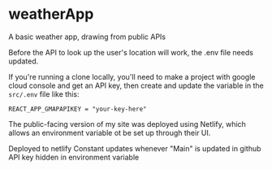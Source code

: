 # weatherApp
A basic weather app, drawing from public APIs

Before the API to look up the user's location will work, the .env file needs updated.

If you're running a clone locally, you'll need to make a project with google cloud console and get an API key, then create and update the variable in the `src/.env` file like this:

`REACT_APP_GMAPAPIKEY = "your-key-here"`

The public-facing version of my site was deployed using Netlify, which allows an environment variable ot be set up through their UI.



Deployed to netlify
Constant updates whenever "Main" is updated in github
API key hidden in environment variable